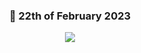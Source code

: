 <div align="center">

### 👻 22th of February 2023

![](https://64.media.tumblr.com/39984b0e63309dda845b1efe05bb17e0/ed9bd596873374d0-5a/s540x810/6d541cc50f3db9d4fb1512ad7ff09cad02252aff.gif)
 </div>
